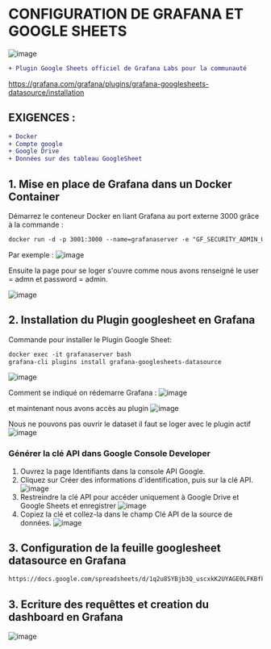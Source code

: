 # CONFIGURATION DE GRAFANA ET GOOGLE SHEETS

![image](https://user-images.githubusercontent.com/71117842/147694499-746fe4fe-a9f7-4f11-bdef-204b96183ec6.png)

```diff
+ Plugin Google Sheets officiel de Grafana Labs pour la communauté
```
https://grafana.com/grafana/plugins/grafana-googlesheets-datasource/installation

## EXIGENCES :
```diff
+ Docker
+ Compte google
+ Google Drive
+ Données sur des tableau GoogleSheet
```


## 1. Mise en place de Grafana dans un Docker Container

Démarrez le conteneur Docker en liant Grafana au port externe 3000 grâce à la commande :

```diff
docker run -d -p 3001:3000 --name=grafanaserver -e "GF_SECURITY_ADMIN_USER=admin" -e "GF_SECURITY_ADMIN_PASSWORD=admin" grafana/grafana:latest
```

Par exemple :
![image](https://user-images.githubusercontent.com/71117842/147665783-a748c60e-751c-49fe-b4fa-784ce1aa16a7.png)

Ensuite la page pour se loger s'ouvre comme nous avons renseigné le user = admn et password = admin.

![image](https://user-images.githubusercontent.com/71117842/147663542-3cb483bb-8abe-40e6-b1cd-2f409b30a709.png)

## 2. Installation du Plugin googlesheet en Grafana

Commande pour installer le Plugin Google Sheet:

```diff
docker exec -it grafanaserver bash
grafana-cli plugins install grafana-googlesheets-datasource
```

![image](https://user-images.githubusercontent.com/71117842/147665917-9c37c34e-7f39-4ef5-a91a-3c03c8183a1f.png)

Comment se indiqué on rédemarre Grafana :
![image](https://user-images.githubusercontent.com/71117842/147666035-a8c076c0-41aa-4857-aef5-f90a57ad4852.png)

et maintenant nous avons accès au plugin
![image](https://user-images.githubusercontent.com/71117842/147665226-211cae47-9b5f-4116-b4e4-759dfac12c9c.png)

Nous ne pouvons pas ouvrir le dataset il faut se loger avec le plugin actif
![image](https://user-images.githubusercontent.com/71117842/147666646-e5d72001-6c99-43e0-b1e2-11e8df2c1fb4.png)

### Générer la clé API dans Google Console Developer

1. Ouvrez la page Identifiants dans la console API Google.
2. Cliquez sur Créer des informations d'identification, puis sur la clé API.
 ![image](https://user-images.githubusercontent.com/71117842/147694946-6ab2999b-a449-4a09-9852-29dcd2412139.png)
3. Restreindre la clé API pour accéder uniquement à Google Drive et Google Sheets et enregistrer
![image](https://user-images.githubusercontent.com/71117842/147694977-011dbfc7-bfcc-44ed-9c45-a3a9d9cd3a12.png)
4. Copiez la clé et collez-la dans le champ Clé API de la source de données.
![image](https://user-images.githubusercontent.com/71117842/147666527-26fc3c96-8503-41a0-8a51-16e3be04e9c0.png)

## 3. Configuration de la feuille googlesheet datasource en Grafana

```diff
https://docs.google.com/spreadsheets/d/1q2u8SYBjb3Q_uscxkK2UYAGE0LFKBfk-meOPO5w9EKY/edit?usp=sharing
```

## 3. Ecriture des requêttes et creation du dashboard en Grafana

![image](https://user-images.githubusercontent.com/71117842/147689504-7b05dbf3-5a03-4b56-92ee-f2ed31b04a85.png)
